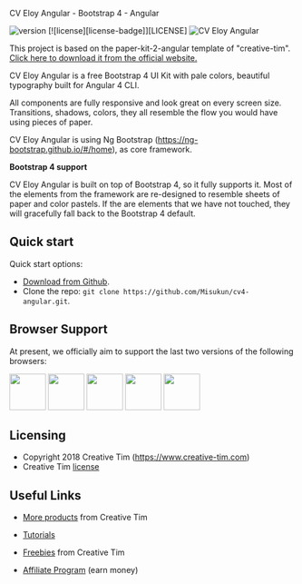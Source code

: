 CV Eloy Angular - Bootstrap 4 - Angular 

![version](https://img.shields.io/badge/version-1.0.0-blue.svg) [![license][license-badge]][LICENSE] 
![CV Eloy Angular](http://eloyariascurriculum.com/assets/img/portada.jpg "CV Eloy Angular")

This project is based on the paper-kit-2-angular template of "creative-tim".
[Click here to download it from the official website.](https://www.creative-tim.com/product/paper-kit-2-angular)

CV Eloy Angular is a free Bootstrap 4 UI Kit with pale colors, beautiful typography built for Angular 4 CLI.

All components are fully responsive and look great on every screen size. Transitions, shadows, colors, they all resemble the flow you would have using pieces of paper.

CV Eloy Angular is using Ng Bootstrap (https://ng-bootstrap.github.io/#/home), as core framework.

**Bootstrap 4 support**

CV Eloy Angular is built on top of Bootstrap 4, so it fully supports it. Most of the elements from the framework are re-designed to resemble sheets of paper and color pastels. If the are elements that we have not touched, they will gracefully fall back to the Bootstrap 4 default.


## Quick start

Quick start options:

- [Download from Github](https://github.com/Misukun/cv4-angular.git).
- Clone the repo: `git clone https://github.com/Misukun/cv4-angular.git`.


## Browser Support

At present, we officially aim to support the last two versions of the following browsers:

<img src="https://s3.amazonaws.com/creativetim_bucket/github/browser/chrome.png" width="64" height="64"> <img src="https://s3.amazonaws.com/creativetim_bucket/github/browser/firefox.png" width="64" height="64"> <img src="https://s3.amazonaws.com/creativetim_bucket/github/browser/edge.png" width="64" height="64"> <img src="https://s3.amazonaws.com/creativetim_bucket/github/browser/safari.png" width="64" height="64"> <img src="https://s3.amazonaws.com/creativetim_bucket/github/browser/opera.png" width="64" height="64">


## Licensing

- Copyright 2018 Creative Tim (https://www.creative-tim.com)
- Creative Tim [license](https://www.creative-tim.com/license)

## Useful Links

- [More products](https://www.creative-tim.com/bootstrap-themes) from Creative Tim

- [Tutorials](https://www.youtube.com/channel/UCVyTG4sCw-rOvB9oHkzZD1w)

- [Freebies](https://www.creative-tim.com/bootstrap-themes/free) from Creative Tim

- [Affiliate Program](https://www.creative-tim.com/affiliates/new) (earn money)


